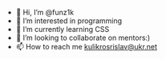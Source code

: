 - 👋 Hi, I’m @funz1k
- 👀 I’m interested in programming
- 🌱 I’m currently learning CSS
- 💞️ I’m looking to collaborate on mentors:)
- 📫 How to reach me kulikrosrislav@ukr.net

<!---
funz1k/funz1k is a ✨ special ✨ repository because its `README.md` (this file) appears on your GitHub profile.
You can click the Preview link to take a look at your changes.
--->
